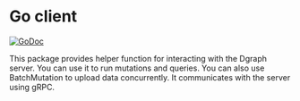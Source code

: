 # Go client

[![GoDoc](https://godoc.org/gopkg.in/adibiarsotp/dgraph.vo/client?status.svg)](https://godoc.org/gopkg.in/adibiarsotp/dgraph.vo/client)

This package provides helper function for interacting with the Dgraph server.
You can use it to run mutations and queries. You can also use BatchMutation
to upload data concurrently. It communicates with the server using gRPC.
